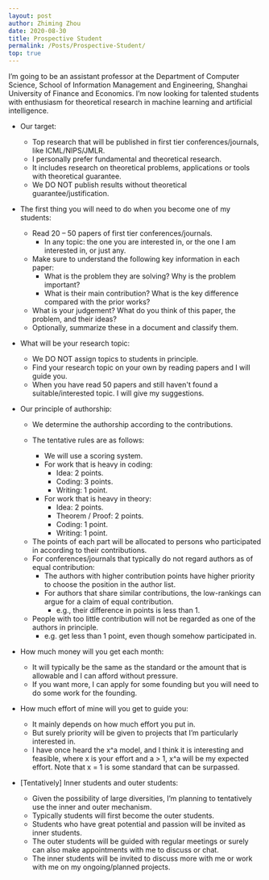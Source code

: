 ```yaml
---
layout: post
author: Zhiming Zhou
date: 2020-08-30
title: Prospective Student
permalink: /Posts/Prospective-Student/
top: true
---
```


I’m going to be an assistant professor at the Department of Computer Science, School of Information Management and Engineering, Shanghai University of Finance and Economics. I’m now looking for talented students with enthusiasm for theoretical research in machine learning and artificial intelligence.

- Our target: 

	- Top research that will be published in first tier conferences/journals, like ICML/NIPS/JMLR.
	- I personally prefer fundamental and theoretical research.
	- It includes research on theoretical problems, applications or tools with theoretical guarantee.
	- We DO NOT publish results without theoretical guarantee/justification.

<!--  -->
- The first thing you will need to do when you become one of my students:

	- Read 20 – 50 papers of first tier conferences/journals. 
		- In any topic: the one you are interested in, or the one I am interested in, or just any.
	
	<!--  -->
	- Make sure to understand the following key information in each paper:
		- What is the problem they are solving? Why is the problem important?
		- What is their main contribution? What is the key difference compared with the prior works?
	- What is your judgement? What do you think of this paper, the problem, and their ideas?
	
	<!--  -->
	- Optionally, summarize these in a document and classify them.

<!--  -->
- What will be your research topic:

	- We DO NOT assign topics to students in principle.
	- Find your research topic on your own by reading papers and I will guide you.
	- When you have read 50 papers and still haven't found a suitable/interested topic. I will give my suggestions.

<!--  -->
- Our principle of authorship:

	- We determine the authorship according to the contributions.
	- The tentative rules are as follows:

		- We will use a scoring system.
		- For work that is heavy in coding:
			- Idea: 2 points.
			- Coding: 3 points.
			- Writing: 1 point.
		- For work that is heavy in theory:
			- Idea: 2 points.
			- Theorem / Proof: 2 points.
			- Coding: 1 point.
			- Writing: 1 point.
		
	<!--  -->
	- The points of each part will be allocated to persons who participated in according to their contributions.
	- For conferences/journals that typically do not regard authors as of equal contribution:
		- The authors with higher contribution points have higher priority to choose the position in the author list.
		- For authors that share similar contributions, the low-rankings can argue for a claim of equal contribution.
			- e.g., their difference in points is less than 1.
	- People with too little contribution will not be regarded as one of the authors in principle.
		- e.g. get less than 1 point, even though somehow participated in.

<!--  -->
- How much money will you get each month:

	- It will typically be the same as the standard or the amount that is allowable and I can afford without pressure.
	- If you want more, I can apply for some founding but you will need to do some work for the founding.

<!--  -->
- How much effort of mine will you get to guide you:

	- It mainly depends on how much effort you put in.
	- But surely priority will be given to projects that I’m particularly interested in.
	- I have once heard the x^a model, and I think it is interesting and feasible, where x is your effort and a > 1, x^a will be my expected effort. Note that x = 1 is some standard that can be surpassed.

<!--  -->
- [Tentatively] Inner students and outer students:

	- Given the possibility of large diversities, I’m planning to tentatively use the inner and outer mechanism.
	- Typically students will first become the outer students.
	- Students who have great potential and passion will be invited as inner students.
	- The outer students will be guided with regular meetings or surely can also make appointments with me to discuss or chat.
	- The inner students will be invited to discuss more with me or work with me on my ongoing/planned projects.